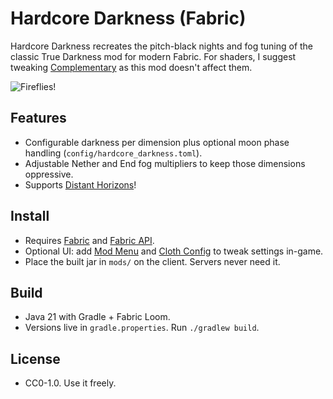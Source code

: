 # Hardcore Darkness (Fabric)

Hardcore Darkness recreates the pitch-black nights and fog tuning of the classic True Darkness mod for modern Fabric. For shaders, I suggest tweaking [Complementary](https://modrinth.com/shader/complementary-unbound) as this mod doesn't affect them.

![Fireflies!](https://cdn.modrinth.com/data/cached_images/f92bfc1d52fc4728fb907ddbd0a804473a951403_0.webp)

## Features
- Configurable darkness per dimension plus optional moon phase handling (`config/hardcore_darkness.toml`).
- Adjustable Nether and End fog multipliers to keep those dimensions oppressive.
- Supports [Distant Horizons](https://modrinth.com/mod/distanthorizons)!

## Install
- Requires [Fabric](https://fabricmc.net/) and [Fabric API](https://modrinth.com/mod/fabric-api).
- Optional UI: add [Mod Menu](https://modrinth.com/mod/modmenu) and [Cloth Config](https://modrinth.com/mod/cloth-config) to tweak settings in-game.
- Place the built jar in `mods/` on the client. Servers never need it.

## Build
- Java 21 with Gradle + Fabric Loom.
- Versions live in `gradle.properties`. Run `./gradlew build`.

## License
- CC0-1.0. Use it freely.
